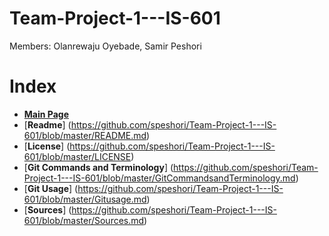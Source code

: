 # Team-Project-1---IS-601
Members: Olanrewaju Oyebade, Samir Peshori

# Index
* [**Main Page**](https://github.com/speshori/Team-Project-1---IS-601)
* [**Readme**] (https://github.com/speshori/Team-Project-1---IS-601/blob/master/README.md)
* [**License**] (https://github.com/speshori/Team-Project-1---IS-601/blob/master/LICENSE)
* [**Git Commands and Terminology**] (https://github.com/speshori/Team-Project-1---IS-601/blob/master/GitCommandsandTerminology.md)
* [**Git Usage**] (https://github.com/speshori/Team-Project-1---IS-601/blob/master/Gitusage.md)
* [**Sources**] (https://github.com/speshori/Team-Project-1---IS-601/blob/master/Sources.md)
